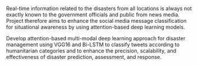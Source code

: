 Real-time information related to the disasters from all locations is always not exactly known to the government officials and public from news media.
Project therefore aims to enhance the social media message classification for situational awareness by using attention-based deep learning models.

Develop attention-based multi-modal deep learning approach for disaster management using VGG16 and Bi-LSTM to classify tweets according to humanitarian categories and to enhance the precision, scalability, and effectiveness of disaster prediction, assessment, and response.
